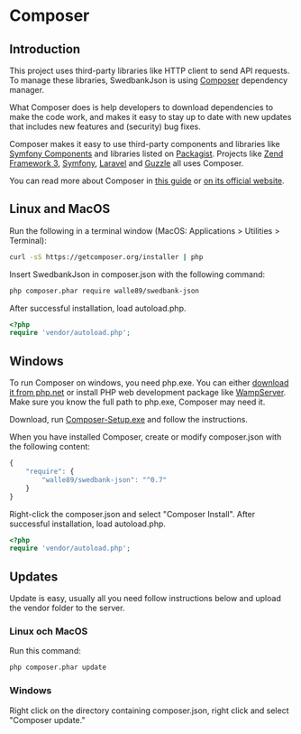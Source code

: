 # Composer

## Introduction
This project uses third-party libraries like HTTP client to send API requests.
To manage these libraries, SwedbankJson is using [Composer](https://getcomposer.org/) dependency manager.

What Composer does is help developers to download dependencies to make the code work,
and makes it easy to stay up to date with new updates that includes new features and (security) bug fixes.

Composer makes it easy to use third-party components and libraries like [Symfony Components] and libraries listed on [Packagist].
Projects like [Zend Framework 3], [Symfony], [Laravel] and [Guzzle] all uses Composer.

You can read more about Composer in [this guide] or [on its official website](https://getcomposer.org/).
 
## Linux and MacOS

Run the following in a terminal window (MacOS: Applications > Utilities > Terminal):

```bash
curl -sS https://getcomposer.org/installer | php
```

Insert SwedbankJson in composer.json with the following command:

```bash
php composer.phar require walle89/swedbank-json
```

After successful installation, load autoload.php.

```php
<?php
require 'vendor/autoload.php';
```

## Windows

To run Composer on windows, you need php.exe. You can either [download it from php.net](http://windows.php.net/download/) or 
install PHP web development package like [WampServer](http://www.wampserver.com/en/). Make sure you know the full path to php.exe, Composer may need it. 

Download, run [Composer-Setup.exe](https://getcomposer.org/doc/00-intro.md#installation-windows) and follow the instructions.

When you have installed Composer, create or modify composer.json with the following content:

```javascript
{
    "require": {
        "walle89/swedbank-json": "^0.7"
    }
}
```

Right-click the composer.json and select "Composer Install". After successful installation, load autoload.php.

```php
<?php
require 'vendor/autoload.php';
```

## Updates
Update is easy, usually all you need follow instructions below and upload the vendor folder to the server.

### Linux och MacOS
Run this command:
```bash
php composer.phar update
```

### Windows
Right click on the directory containing composer.json, right click and select "Composer update."

[Symfony Components]: http://symfony.com/components 
[Packagist]: https://packagist.org/
[Zend Framework 3]: https://framework.zend.com/
[Symfony]: https://github.com/symfony/symfony
[Laravel]: https://laravel.com/
[Guzzle]: https://github.com/guzzle/guzzle
[this guide]: https://www.codementor.io/php/tutorial/composer-install-php-dependency-manager